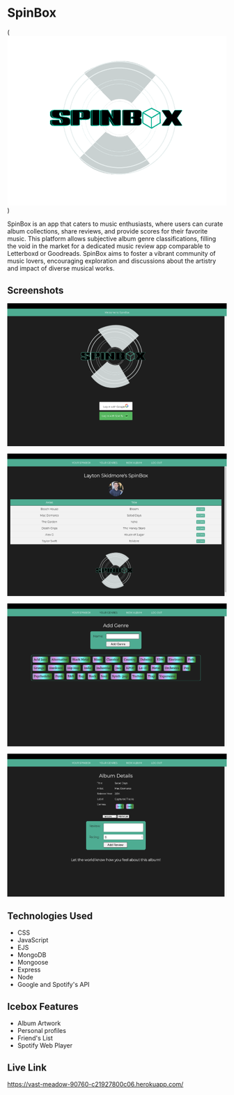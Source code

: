 # SpinBox

(![Alt text](public/images/spinbox_logo.png))

SpinBox is an app that caters to music enthusiasts, where users can curate album collections, share reviews, and provide scores for their favorite music. This platform allows subjective album genre classifications, filling the void in the market for a dedicated music review app comparable to Letterboxd or Goodreads. SpinBox aims to foster a vibrant community of music lovers, encouraging exploration and discussions about the artistry and impact of diverse musical works.

## Screenshots
![Alt text](public/images/image.png)

![Alt text](public/images/image2.png)

![Alt text](public/images/image3.png)

![Alt text](public/images/image4.png)

## Technologies Used
- CSS
- JavaScript
- EJS
- MongoDB
- Mongoose
- Express
- Node
- Google and Spotify's API

## Icebox Features
- Album Artwork
- Personal profiles
- Friend's List
- Spotify Web Player

## Live Link

https://vast-meadow-90760-c21927800c06.herokuapp.com/



